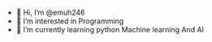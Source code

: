 - 👋 Hi, I’m @emuh246
- 👀 I’m interested in Programming
- 🌱 I’m currently learning python Machine learning And AI
 

<!---
emuh246/emuh246 is a ✨ special ✨ repository because its `README.md` (this file) appears on your GitHub profile.
You can click the Preview link to take a look at your changes.
--->
